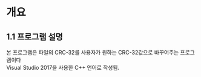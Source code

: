 # 개요
## 1.1 프로그램 설명
본 프로그램은 파일의 CRC-32를 사용자가 원하는 CRC-32값으로 바꾸어주는 프로그램이다   
Visual Studio 2017을 사용한 C++ 언어로 작성됨.